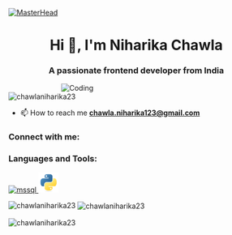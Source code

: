 [![MasterHead](https://camo.githubusercontent.com/645482ae6102b3d25ee88c407586d13a39bc15767b8bf434b7aea06387e1b784/68747470733a2f2f6d69726f2e6d656469756d2e636f6d2f76322f726573697a653a6669743a313230302f312a7936624d56727658566c6762507553544777366f73772e706e67)](https://niharikachawla.io)
<h1 align="center">Hi 👋, I'm Niharika Chawla</h1>
<h3 align="center">A passionate frontend developer from India</h3>
<img align="right" alt="Coding" width="400" src="https://i.pinimg.com/originals/54/bd/a3/54bda352b17744efa1f6898040455423.gif">

<p align="left"> <img src="https://komarev.com/ghpvc/?username=chawlaniharika23&label=Profile%20views&color=0e75b6&style=flat" alt="chawlaniharika23" /> </p>

- 📫 How to reach me **chawla.niharika123@gmail.com**

<h3 align="left">Connect with me:</h3>
<p align="left">
</p>

<h3 align="left">Languages and Tools:</h3>
<p align="left"> <a href="https://www.microsoft.com/en-us/sql-server" target="_blank" rel="noreferrer"> <img src="https://www.svgrepo.com/show/303229/microsoft-sql-server-logo.svg" alt="mssql" width="40" height="40"/> </a> <a href="https://www.python.org" target="_blank" rel="noreferrer"> <img src="https://raw.githubusercontent.com/devicons/devicon/master/icons/python/python-original.svg" alt="python" width="40" height="40"/> </a> </p>

<p><img align="left" src="https://github-readme-stats.vercel.app/api/top-langs?username=chawlaniharika23&show_icons=true&locale=en&layout=compact" alt="chawlaniharika23" /></p>

<p>&nbsp;<img align="center" src="https://github-readme-stats.vercel.app/api?username=chawlaniharika23&show_icons=true&locale=en" alt="chawlaniharika23" /></p>

<p><img align="center" src="https://github-readme-streak-stats.herokuapp.com/?user=chawlaniharika23&" alt="chawlaniharika23" /></p>
